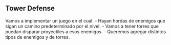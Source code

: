 ## Tower Defense

Vamos a implementar un juego en el cual:
	- Hayan hordas de enemigos que sigan un camino predeterminado por el nivel.
	- Vamos a tener torres que puedan disparar proyectiles a esos enemigos.
	- Queremos agregar distintos tipos de enemigos y de torres.
